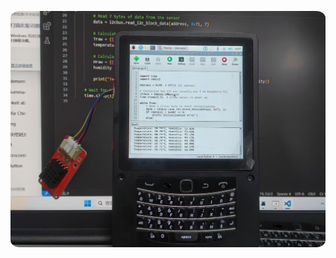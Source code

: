 <p align="center">
<img src="DHT20_Measure.png" alt="HackberryPi_CM5_read_DHL20" width="1200" style="border-radius:3%"/>
</p>
